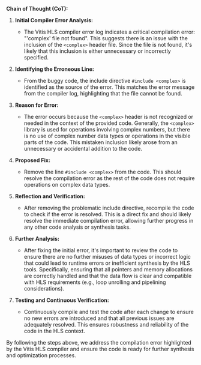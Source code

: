 **Chain of Thought (CoT):**

1. **Initial Compiler Error Analysis:**
   - The Vitis HLS compiler error log indicates a critical compilation error: "'complex' file not found". This suggests there is an issue with the inclusion of the `<complex>` header file. Since the file is not found, it's likely that this inclusion is either unnecessary or incorrectly specified.

2. **Identifying the Erroneous Line:**
   - From the buggy code, the include directive `#include <complex>` is identified as the source of the error. This matches the error message from the compiler log, highlighting that the file cannot be found.

3. **Reason for Error:**
   - The error occurs because the `<complex>` header is not recognized or needed in the context of the provided code. Generally, the `<complex>` library is used for operations involving complex numbers, but there is no use of complex number data types or operations in the visible parts of the code. This mistaken inclusion likely arose from an unnecessary or accidental addition to the code.

4. **Proposed Fix:**
   - Remove the line `#include <complex>` from the code. This should resolve the compilation error as the rest of the code does not require operations on complex data types.

5. **Reflection and Verification:**
   - After removing the problematic include directive, recompile the code to check if the error is resolved. This is a direct fix and should likely resolve the immediate compilation error, allowing further progress in any other code analysis or synthesis tasks.

6. **Further Analysis:**
   - After fixing the initial error, it's important to review the code to ensure there are no further misuses of data types or incorrect logic that could lead to runtime errors or inefficient synthesis by the HLS tools. Specifically, ensuring that all pointers and memory allocations are correctly handled and that the data flow is clear and compatible with HLS requirements (e.g., loop unrolling and pipelining considerations).

7. **Testing and Continuous Verification:**
   - Continuously compile and test the code after each change to ensure no new errors are introduced and that all previous issues are adequately resolved. This ensures robustness and reliability of the code in the HLS context.

By following the steps above, we address the compilation error highlighted by the Vitis HLS compiler and ensure the code is ready for further synthesis and optimization processes.